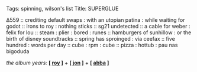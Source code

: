 Tags: spinning, wilson's list
Title: SUPERGLUE
  
∆559 :: crediting default swaps : with an utopian patina : while waiting for godot :: irons to roy : nothing sticks :: sg21 undetected :: a cable for weber : felix for lou :: steam : plier : bored : runes :: hamburgers of sunhillow : or the birth of disney soundtracks :: spring has sproinged : via ceefax :: five hundred : words per day :: cube : rpm : cube :: pizza : hottub : pau nas bigoduda  
  
_the album years:_ **[ [roy](https://rateyourmusic.com/release/album/roy-ayers-ubiquity/everybody-loves-the-sunshine/) ]** + **[ [jon](https://rateyourmusic.com/release/album/jon-anderson/olias-of-sunhillow/) ]** + **[ [abba](https://rateyourmusic.com/release/album/abba/arrival/) ]** 
